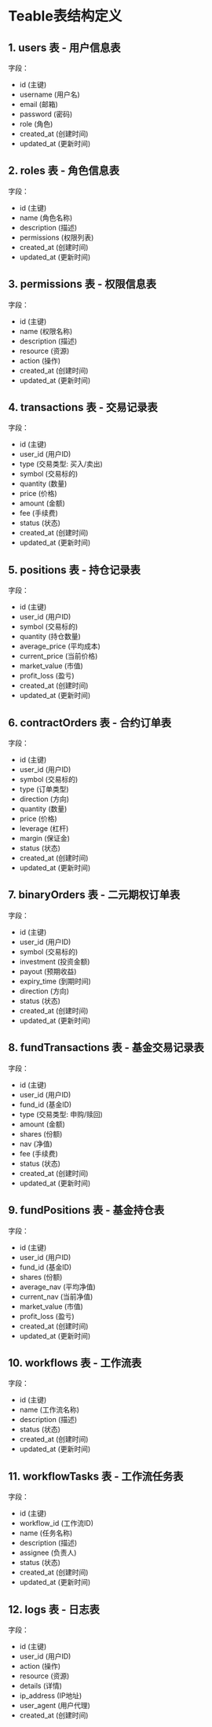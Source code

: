# Teable表结构定义

## 1. users 表 - 用户信息表
字段：
- id (主键)
- username (用户名)
- email (邮箱)
- password (密码)
- role (角色)
- created_at (创建时间)
- updated_at (更新时间)

## 2. roles 表 - 角色信息表
字段：
- id (主键)
- name (角色名称)
- description (描述)
- permissions (权限列表)
- created_at (创建时间)
- updated_at (更新时间)

## 3. permissions 表 - 权限信息表
字段：
- id (主键)
- name (权限名称)
- description (描述)
- resource (资源)
- action (操作)
- created_at (创建时间)
- updated_at (更新时间)

## 4. transactions 表 - 交易记录表
字段：
- id (主键)
- user_id (用户ID)
- type (交易类型: 买入/卖出)
- symbol (交易标的)
- quantity (数量)
- price (价格)
- amount (金额)
- fee (手续费)
- status (状态)
- created_at (创建时间)
- updated_at (更新时间)

## 5. positions 表 - 持仓记录表
字段：
- id (主键)
- user_id (用户ID)
- symbol (交易标的)
- quantity (持仓数量)
- average_price (平均成本)
- current_price (当前价格)
- market_value (市值)
- profit_loss (盈亏)
- created_at (创建时间)
- updated_at (更新时间)

## 6. contractOrders 表 - 合约订单表
字段：
- id (主键)
- user_id (用户ID)
- symbol (交易标的)
- type (订单类型)
- direction (方向)
- quantity (数量)
- price (价格)
- leverage (杠杆)
- margin (保证金)
- status (状态)
- created_at (创建时间)
- updated_at (更新时间)

## 7. binaryOrders 表 - 二元期权订单表
字段：
- id (主键)
- user_id (用户ID)
- symbol (交易标的)
- investment (投资金额)
- payout (预期收益)
- expiry_time (到期时间)
- direction (方向)
- status (状态)
- created_at (创建时间)
- updated_at (更新时间)

## 8. fundTransactions 表 - 基金交易记录表
字段：
- id (主键)
- user_id (用户ID)
- fund_id (基金ID)
- type (交易类型: 申购/赎回)
- amount (金额)
- shares (份额)
- nav (净值)
- fee (手续费)
- status (状态)
- created_at (创建时间)
- updated_at (更新时间)

## 9. fundPositions 表 - 基金持仓表
字段：
- id (主键)
- user_id (用户ID)
- fund_id (基金ID)
- shares (份额)
- average_nav (平均净值)
- current_nav (当前净值)
- market_value (市值)
- profit_loss (盈亏)
- created_at (创建时间)
- updated_at (更新时间)

## 10. workflows 表 - 工作流表
字段：
- id (主键)
- name (工作流名称)
- description (描述)
- status (状态)
- created_at (创建时间)
- updated_at (更新时间)

## 11. workflowTasks 表 - 工作流任务表
字段：
- id (主键)
- workflow_id (工作流ID)
- name (任务名称)
- description (描述)
- assignee (负责人)
- status (状态)
- created_at (创建时间)
- updated_at (更新时间)

## 12. logs 表 - 日志表
字段：
- id (主键)
- user_id (用户ID)
- action (操作)
- resource (资源)
- details (详情)
- ip_address (IP地址)
- user_agent (用户代理)
- created_at (创建时间)
